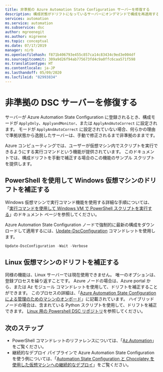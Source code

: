 ```yaml
---
title: 非準拠の Azure Automation State Configuration サーバーを修復する
description: 構成状態がドリフトになっているサーバーにオンデマンドで構成を再適用する方法
services: automation
ms.service: automation
ms.subservice: dsc
author: mgreenegit
ms.author: migreene
ms.topic: conceptual
ms.date: 07/17/2019
manager: nirb
ms.openlocfilehash: f871b406793e455c857ca14c83434c9ed3e004df
ms.sourcegitcommit: 309a9d26f94ab775673fd4c9a0ffc6caa571f598
ms.translationtype: HT
ms.contentlocale: ja-JP
ms.lasthandoff: 05/09/2020
ms.locfileid: "82993834"
---
```

# <a name="remediate-noncompliant-dsc-servers"></a>非準拠の DSC サーバーを修復する

サーバーが Azure Automation State Configuration に登録されるとき、構成モードが `ApplyOnly`、`ApplyandMonitor`、または `ApplyAndAutoCorrect` に設定されます。 モードが `ApplyAndAutoCorrect` に設定されていない場合、何らかの理由で準拠状態から逸脱したサーバーは、手動で修正されるまで非準拠のままです。

Azure コンピューティングでは、ユーザーが仮想マシン内でスクリプトを実行できるようにする実行コマンドという機能が提供されています。
このドキュメントでは、構成ドリフトを手動で補正する場合のこの機能のサンプル スクリプトを提供します。

## <a name="correct-drift-of-windows-virtual-machines-using-powershell"></a>PowerShell を使用して Windows 仮想マシンのドリフトを補正する

Windows 仮想マシンで実行コマンド機能を使用する詳細な手順については、「[実行コマンドを使用して Windows VM で PowerShell スクリプトを実行する](/azure/virtual-machines/windows/run-command)」のドキュメント ページを参照してください。

Azure Automation State Configuration ノードで強制的に最新の構成をダウンロードして適用するには、[Update-DscConfiguration](/powershell/module/psdesiredstateconfiguration/update-dscconfiguration) コマンドレットを使用します。

```powershell
Update-DscConfiguration -Wait -Verbose
```

## <a name="correct-drift-of-linux-virtual-machines"></a>Linux 仮想マシンのドリフトを補正する

同様の機能は、Linux サーバーでは現在使用できません。
唯一のオプションは、登録プロセスを繰り返すことです。
Azure ノードの場合は、Azure portal から、または Az モジュール コマンドレットを使用して、ドリフトを補正することができます。 このプロセスの詳細は、「[Azure Automation State Configuration による管理のためのマシンのオンボード](automation-dsc-onboarding.md#enable-a-vm-using-azure-portal)」に記載されています。
ハイブリッド ノードの場合は、含まれている Python スクリプトを使用して、ドリフトを補正できます。
[Linux 用の Powershell DSC リポジトリ](https://github.com/Microsoft/PowerShell-DSC-for-Linux#performing-dsc-operations-from-the-linux-computer)を参照してください。

## <a name="next-steps"></a>次のステップ

- PowerShell コマンドレットのリファレンスについては、「[Az.Automation](https://docs.microsoft.com/powershell/module/az.automation/?view=azps-3.7.0#automation
)」をご覧ください。
- 継続的なデプロイ パイプラインで Azure Automation State Configuration を使う例については、「[Automation State Configuration と Chocolatey を使用した仮想マシンへの継続的なデプロイ](automation-dsc-cd-chocolatey.md)」をご覧ください。